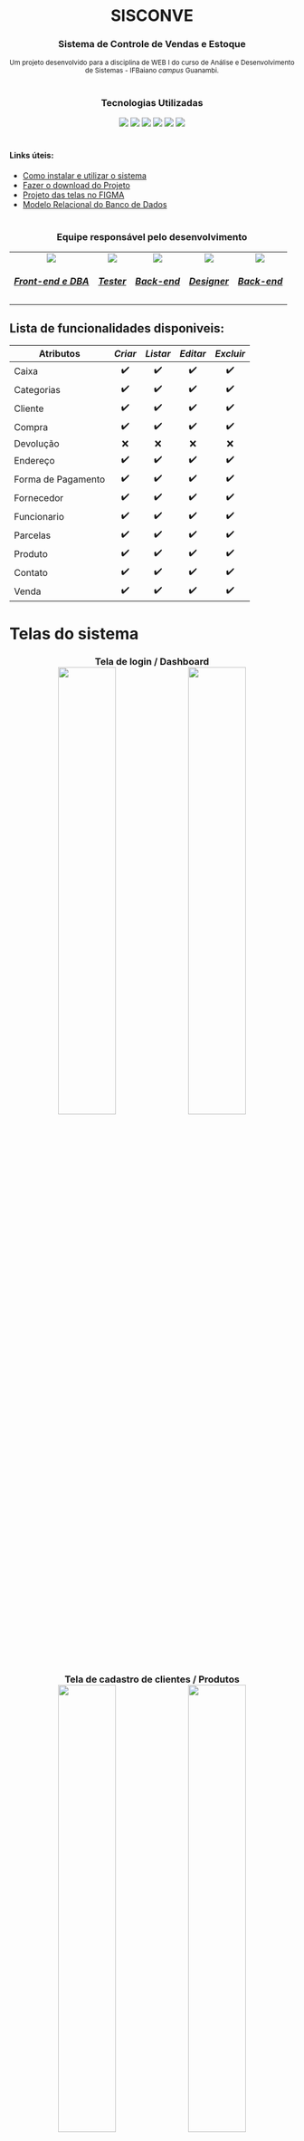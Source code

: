 <p align="center">
    <h1 align="center">SISCONVE</h1>
</p>
<div align="center">
    <h3>Sistema de Controle de Vendas e Estoque</h3>
</div>
<div align="center">
    <small>Um projeto desenvolvido para a disciplina de WEB I do curso de Análise e Desenvolvimento de Sistemas - IFBaiano <i>campus</i> Guanambi.</small>
</div>

#

<div align="center">
    <h3>Tecnologias Utilizadas</h3>
    <img src="https://img.shields.io/badge/PHP-777BB4?style=for-the-badge&logo=php&logoColor=white">
    <img src="https://img.shields.io/badge/HTML5-E34F26?style=for-the-badge&logo=html5&logoColor=white">
    <img src="https://img.shields.io/badge/CSS-1572B6?style=for-the-badge&logo=css3&logoColor=white">
    <img src="https://img.shields.io/badge/JavaScript-323330?style=for-the-badge&logo=javascript&logoColor=F7DF1E">
    <img src="https://img.shields.io/badge/Bootstrap-563D7C?style=for-the-badge&logo=bootstrap&logoColor=white">
    <img src="https://img.shields.io/badge/PostgreSQL-316192?style=for-the-badge&logo=postgresql&logoColor=white">
</div>

#

<div>
    <h4>Links úteis:</h4>
    <ul>
        <li><a target="_blank" href="#">Como instalar e utilizar o sistema</a></li>
        <li><a href="https://github.com/WebI-2020-2/sisconve/archive/refs/heads/main.zip">Fazer o download do Projeto</a></li>
        <li><a target="_blank" href="https://www.figma.com/file/WmRqZEO6MItHG6hOI7ANuV/SISCONVE">Projeto das telas no FIGMA</a></li>
        <li><a target="_blank" href="#">Modelo Relacional do Banco de Dados</a></li>
    </ul>
</div>

#

<div align="center">
    <h3>Equipe responsável pelo desenvolvimento</h3>
    <table aling="center">
        <tr >
            <td align="center">
                <a target="_blank" href="https://github.com/netosep">
                    <img src="https://github.com/netosep.png?size=70">
                    <h5>Front-end e DBA</h5>
                </a>
            </td>
            <td align="center">
                <a target="_blank" href="https://github.com/cleitondcarmo">
                    <img src="https://github.com/cleitondcarmo.png?size=70">
                    <h5>Tester</h5>
                </a>
            </td>
            <td align="center">
                <a target="_blank" href="https://github.com/joaomarcosns">
                    <img src="https://github.com/joaomarcosns.png?size=70">
                    <h5>Back-end</h5>
                </a>
            </td align="center">
            <td align="center">
                <a target="_blank" href="https://github.com/lauf8">
                    <img src="https://github.com/lauf8.png?size=70">
                    <h5>Designer</h5>
                </a>
            </td>
            <td align="center">
                <a target="_blank" href="https://github.com/JacoRochadev">
                    <img src="https://github.com/JacoRochadev.png?size=70">
                    <h5>Back-end</h5>
                </a>
            </td>
        </tr>
    </table>
</div>


## Lista de funcionalidades disponiveis:

|      Atributos     | _Criar_ | _Listar_ | _Editar_ | _Excluir_ |
| ------------------ |:-------:|:--------:|:--------:|:---------:|
| Caixa              |    ✔️    |    ✔️    |     ✔️    |     ✔️     |
| Categorias         |    ✔️    |    ✔️     |     ✔️    |     ✔️     |
| Cliente            |    ✔️    |    ✔️     |     ✔️    |     ✔️     |
| Compra             |    ✔️    |    ✔️     |     ✔️    |     ✔️     |
| Devolução          |    ❌    |    ❌     |     ❌    |     ❌     |
| Endereço           |    ✔️    |    ✔️     |     ✔️    |     ✔️     |
| Forma de Pagamento |    ✔️    |    ✔️     |     ✔️    |     ✔️     |
| Fornecedor         |    ✔️    |    ✔️     |     ✔️    |     ✔️     |
| Funcionario        |    ✔️    |    ✔️     |     ✔️    |     ✔️     |
| Parcelas           |    ✔️    |    ✔️     |     ✔️    |     ✔️     |
| Produto            |    ✔️    |    ✔️     |     ✔️    |     ✔️     |
| Contato            |    ✔️    |    ✔️     |     ✔️    |     ✔️     |
| Venda              |    ✔️    |    ✔️     |     ✔️    |     ✔️     |


# Telas do sistema                                                            
<div align="center">
    <h3>Tela de login / Dashboard<br>
    <img src="https://user-images.githubusercontent.com/69218604/128452998-a1724cd7-b93c-4734-b37c-f26ac797b5fe.png" width="45%" />
    <img src="https://user-images.githubusercontent.com/69218604/128453553-1eb1d982-056b-4316-877a-7e1c2ecce1dd.png" width="45%" />
    <br>
    <h3>Tela de cadastro de clientes / Produtos
    <br>
    <img src="https://user-images.githubusercontent.com/69218604/128453892-4588ec27-a30d-4103-8fe1-8fba7949f2f8.png" width="45%" />
    <img src="https://user-images.githubusercontent.com/69218604/128454063-305df2d1-1bec-47bc-82d9-fdca547d65ac.png" width="45%" />
    <br>
    <h3>Tela de cadastro de categorias / Venda
    <br>
    <img src="https://user-images.githubusercontent.com/69218604/128454097-d46e2e09-30f6-4116-b74f-c9cfb51a4470.png" width="45%" />
    <img src="https://user-images.githubusercontent.com/69218604/128454387-1655dacd-afe2-4238-aa4f-0aeb96c9f6f1.png" width="45%" />
    <br>
    <h3>Tela de visualizar venda / Realizar Compra
    <br>
    <img src="https://user-images.githubusercontent.com/69218604/128454467-5f99b841-c56f-41d2-bb46-b3eb9ebc7e82.png" width="45%" />
    <img src="https://user-images.githubusercontent.com/69218604/128456774-3db4d166-3c82-473b-bb0e-a9f22a06baeb.png" width="45%" />
    <br>
    <h3>Tela de visualizar Compra / cadastrar Fornecedor
    <br>
    <img src="https://user-images.githubusercontent.com/69218604/128454578-a3d05fa0-cc55-416e-acbc-d2597782f1b6.png" width="45%" />
    <img src="https://user-images.githubusercontent.com/69218604/128454659-677bff16-a085-49c6-a466-27135027abcd.png" width="45%" />
    <br>
    <h3>Tela de cadastrar caixa / cadastrar Funcionários
    <br>
    <img src="https://user-images.githubusercontent.com/69218604/128454762-37272643-19c1-47a7-a8e4-da0dee758cd9.png" width="45%" />
    <img src="https://user-images.githubusercontent.com/69218604/128454837-46c96b85-2506-4abe-b2e2-1be4906e449d.png" width="45%" />
</div>
